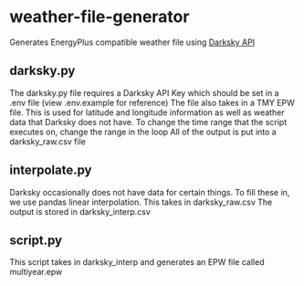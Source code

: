 # weather-file-generator
Generates EnergyPlus compatible weather file using [Darksky API](https://darksky.net/dev)

## darksky.py
The darksky.py file requires a Darksky API Key which should be set in a .env file (view .env.example for reference)
The file also takes in a TMY EPW file. This is used for latitude and longitude information as well as weather data that Darksky does not have.
To change the time range that the script executes on, change the range in the loop
All of the output is put into a darksky_raw.csv file

## interpolate.py
Darksky occasionally does not have data for certain things. To fill these in, we use pandas linear interpolation. This takes in darksky_raw.csv
The output is stored in darksky_interp.csv

## script.py
This script takes in darksky_interp and generates an EPW file called multiyear.epw
